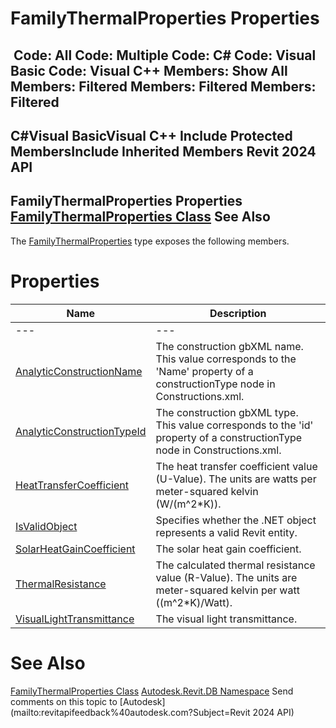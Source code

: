 # FamilyThermalProperties Properties

﻿
 Code: All Code: Multiple Code: C# Code: Visual Basic Code: Visual C++  Members: Show All Members: Filtered Members: Filtered Members: Filtered   
---  
C#Visual BasicVisual C++
Include Protected MembersInclude Inherited Members
Revit 2024 API  
---  
FamilyThermalProperties Properties  
[FamilyThermalProperties Class](9d9b2125-8398-9b55-8219-cbda4456ab7b.md "FamilyThermalProperties Class") See Also  
---  
The [FamilyThermalProperties](9d9b2125-8398-9b55-8219-cbda4456ab7b.md "FamilyThermalProperties Class") type exposes the following members.
# Properties
| Name | Description |
| --- | --- |
| --- | --- | --- |
| [AnalyticConstructionName](41f77965-a841-3285-1446-8b3fa732bc05.md "AnalyticConstructionName Property") | The construction gbXML name. This value corresponds to the 'Name' property of a constructionType node in Constructions.xml. |
| [AnalyticConstructionTypeId](d2b7f8c5-b644-2ab8-d168-b60e97513beb.md "AnalyticConstructionTypeId Property") | The construction gbXML type. This value corresponds to the 'id' property of a constructionType node in Constructions.xml. |
| [HeatTransferCoefficient](90d75bb8-07ce-eee9-0995-838c2f1576f1.md "HeatTransferCoefficient Property") | The heat transfer coefficient value (U-Value). The units are watts per meter-squared kelvin (W/(m^2*K)). |
| [IsValidObject](9e7952d4-a28f-0dd9-5357-30c5dbf25748.md "IsValidObject Property") | Specifies whether the .NET object represents a valid Revit entity. |
| [SolarHeatGainCoefficient](345f8aa5-b7bb-f8d8-c7fc-f2ed70fbadbf.md "SolarHeatGainCoefficient Property") | The solar heat gain coefficient. |
| [ThermalResistance](ffd530da-8ea9-738a-078f-077d2806144b.md "ThermalResistance Property") | The calculated thermal resistance value (R-Value). The units are meter-squared kelvin per watt ((m^2*K)/Watt). |
| [VisualLightTransmittance](5ac42661-00c3-2c66-8a1d-0db1a1731217.md "VisualLightTransmittance Property") | The visual light transmittance. |

# See Also
[FamilyThermalProperties Class](9d9b2125-8398-9b55-8219-cbda4456ab7b.md "FamilyThermalProperties Class")
[Autodesk.Revit.DB Namespace](87546ba7-461b-c646-cbb1-2cb8f5bff8b2.md "Autodesk.Revit.DB Namespace")
Send comments on this topic to [Autodesk](mailto:revitapifeedback%40autodesk.com?Subject=Revit 2024 API)